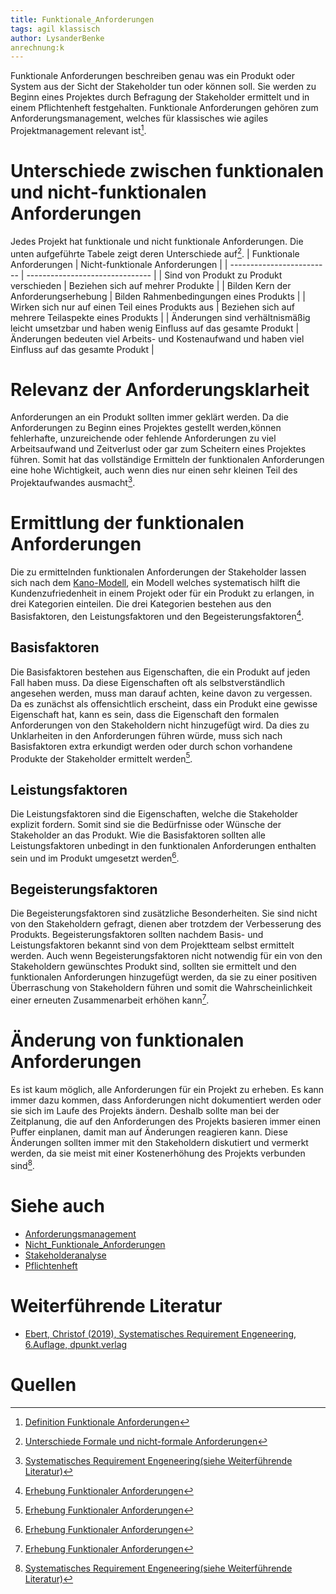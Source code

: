 ```yaml
---
title: Funktionale_Anforderungen
tags: agil klassisch
author: LysanderBenke 
anrechnung:k
---
```



Funktionale Anforderungen beschreiben genau was ein Produkt oder System aus der Sicht der Stakeholder tun oder können soll.
Sie werden zu Beginn eines Projektes durch Befragung der Stakeholder ermittelt und in einem Pflichtenheft festgehalten.
Funktionale Anforderungen gehören zum Anforderungsmanagement, welches für klassisches wie agiles Projektmanagement relevant ist[^1].


# Unterschiede zwischen funktionalen und nicht-funktionalen Anforderungen 

Jedes Projekt hat funktionale und nicht funktionale Anforderungen. Die unten aufgeführte Tabele zeigt deren Unterschiede auf[^2]. 
| Funktionale Anforderungen | Nicht-funktionale Anforderungen |
| ------------------------- | ------------------------------- |
| Sind von Produkt zu Produkt verschieden | Beziehen sich auf mehrer Produkte |
| Bilden Kern der Anforderungserhebung | Bilden Rahmenbedingungen eines Produkts |
| Wirken sich nur auf einen Teil eines Produkts aus  | Beziehen sich auf mehrere Teilaspekte eines Produkts |
| Änderungen sind verhältnismäßig leicht umsetzbar und haben wenig Einfluss auf das gesamte Produkt | Änderungen bedeuten viel Arbeits- und Kostenaufwand und haben viel Einfluss auf das gesamte Produkt |


# Relevanz der Anforderungsklarheit

Anforderungen an ein Produkt sollten immer geklärt werden. Da die Anforderungen zu Beginn eines Projektes
gestellt werden,können fehlerhafte, unzureichende oder fehlende Anforderungen zu viel Arbeitsaufwand und Zeitverlust
oder gar zum Scheitern eines Projektes führen. Somit hat das vollständige Ermitteln der funktionalen Anforderungen eine hohe Wichtigkeit,
auch wenn dies nur einen sehr kleinen Teil des Projektaufwandes ausmacht[^3]. 

# Ermittlung der funktionalen Anforderungen

Die zu ermittelnden funktionalen Anforderungen der Stakeholder lassen sich nach dem [Kano-Modell](https://de.wikipedia.org/wiki/Kano-Modell),
ein Modell welches systematisch hilft die Kundenzufriedenheit in einem Projekt oder für ein Produkt zu erlangen,
in drei Kategorien einteilen. Die drei Kategorien bestehen aus den Basisfaktoren, den Leistungsfaktoren und den Begeisterungsfaktoren[^4].

## Basisfaktoren

Die Basisfaktoren bestehen aus Eigenschaften, die ein Produkt auf jeden Fall haben muss. 
Da diese Eigenschaften oft als selbstverständlich angesehen werden, muss man darauf achten, keine davon zu vergessen.
Da es zunächst als offensichtlich erscheint, dass ein Produkt eine gewisse Eigenschaft hat, kann es sein, 
dass die Eigenschaft den formalen Anforderungen von den Stakeholdern nicht hinzugefügt wird. 
Da dies zu Unklarheiten in den Anforderungen führen würde, muss sich nach Basisfaktoren extra erkundigt werden
oder durch schon vorhandene Produkte der Stakeholder ermittelt werden[^4]. 

## Leistungsfaktoren


Die Leistungsfaktoren sind die Eigenschaften, welche die Stakeholder explizit fordern. 
Somit sind sie die Bedürfnisse oder Wünsche der Stakeholder an das Produkt. 
Wie die Basisfaktoren sollten alle Leistungsfaktoren unbedingt in den funktionalen Anforderungen 
enthalten sein und im Produkt umgesetzt werden[^4].

## Begeisterungsfaktoren

Die Begeisterungsfaktoren sind zusätzliche Besonderheiten. Sie sind nicht von den Stakeholdern gefragt,
dienen aber trotzdem der Verbesserung des Produkts. Begeisterungsfaktoren sollten nachdem Basis- 
und Leistungsfaktoren bekannt sind von dem Projektteam selbst ermittelt werden. 
Auch wenn Begeisterungsfaktoren nicht notwendig für ein von den Stakeholdern gewünschtes Produkt sind,
sollten sie ermittelt und den funktionalen Anforderungen hinzugefügt werden,
da sie zu einer positiven Überraschung von Stakeholdern führen und somit die Wahrscheinlichkeit einer erneuten Zusammenarbeit erhöhen kann[^4]. 



# Änderung von funktionalen Anforderungen

Es ist kaum möglich, alle Anforderungen für ein Projekt zu erheben. Es kann immer dazu kommen,
dass Anforderungen nicht dokumentiert werden oder sie sich im Laufe des Projekts ändern. 
Deshalb sollte man bei der Zeitplanung, die auf den Anforderungen des Projekts basieren immer einen Puffer einplanen,
damit man auf Änderungen reagieren kann. Diese Änderungen sollten immer mit den Stakeholdern diskutiert und vermerkt werden,
da sie meist mit einer Kostenerhöhung des Projekts verbunden sind[^3]. 

# Siehe auch


* [Anforderungsmanagement](Anforderungsmanagement.md)
* [Nicht_Funktionale_Anforderungen](Nicht_Funktionale_Anforderungen.md)
* [Stakeholderanalyse](Stakeholderanalyse.md)
* [Pflichtenheft](Pflichtenheft.md)


# Weiterführende Literatur

* [Ebert, Christof (2019), Systematisches Requirement Engeneering, 6.Auflage, dpunkt.verlag](https://dpunkt.de/produkt/systematisches-requirements-engineering/)

# Quellen

[^1]: [Definition Funktionale Anforderungen](https://project-base.org/projektmanagement-glossar/funktionale-anforderungen/)
[^2]: [Unterschiede Formale und nicht-formale Anforderungen](http://www.anforderungsmanagement.ch/in_depth_vertiefung/funktionale_nicht_funktionale_anforderungen/index.html)
[^3]: [Systematisches Requirement Engeneering(siehe Weiterführende Literatur)](https://books.google.de/books?hl=de&lr=&id=n7X2DwAAQBAJ&oi=fnd&pg=PR9&dq=requirements+engineering+projektmanagement&ots=49j6k2Us3D&sig=3_plVjfNay_Va4xRdblTYaB2abM#v=onepage&q=requirements%20engineering%20projektmanagement&f=false)
[^4]: [Erhebung Funktionaler Anforderungen](http://www.pq4agile.de/PQ4WP/wp-content/uploads/2015/02/PQ4Agile-AP-2.2-Funktionale-Anforderungen-erheben-V.2.pdf)


